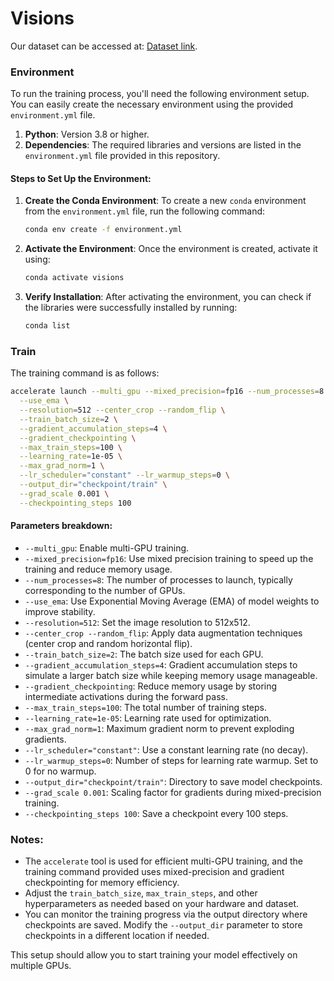 # Visions

Our dataset can be accessed at: [Dataset link](https://drive.google.com/file/d/1jH3nr4chumkU99D2l-rzHL70g2vDnQsn/view?usp=sharing).

### Environment

To run the training process, you'll need the following environment setup. You can easily create the necessary environment using the provided `environment.yml` file.

1. **Python**: Version 3.8 or higher.
2. **Dependencies**: The required libraries and versions are listed in the `environment.yml` file provided in this repository.

#### Steps to Set Up the Environment:

1. **Create the Conda Environment**:
   To create a new `conda` environment from the `environment.yml` file, run the following command:

   ```bash
   conda env create -f environment.yml
   ```

2. **Activate the Environment**:
   Once the environment is created, activate it using:

   ```bash
   conda activate visions
   ```
3. **Verify Installation**:
   After activating the environment, you can check if the libraries were successfully installed by running:

   ```bash
   conda list
   ```

### Train

The training command is as follows:

```bash
accelerate launch --multi_gpu --mixed_precision=fp16 --num_processes=8 train.py \
  --use_ema \
  --resolution=512 --center_crop --random_flip \
  --train_batch_size=2 \
  --gradient_accumulation_steps=4 \
  --gradient_checkpointing \
  --max_train_steps=100 \
  --learning_rate=1e-05 \
  --max_grad_norm=1 \
  --lr_scheduler="constant" --lr_warmup_steps=0 \
  --output_dir="checkpoint/train" \
  --grad_scale 0.001 \
  --checkpointing_steps 100
```

#### Parameters breakdown:
- `--multi_gpu`: Enable multi-GPU training.
- `--mixed_precision=fp16`: Use mixed precision training to speed up the training and reduce memory usage.
- `--num_processes=8`: The number of processes to launch, typically corresponding to the number of GPUs.
- `--use_ema`: Use Exponential Moving Average (EMA) of model weights to improve stability.
- `--resolution=512`: Set the image resolution to 512x512.
- `--center_crop --random_flip`: Apply data augmentation techniques (center crop and random horizontal flip).
- `--train_batch_size=2`: The batch size used for each GPU.
- `--gradient_accumulation_steps=4`: Gradient accumulation steps to simulate a larger batch size while keeping memory usage manageable.
- `--gradient_checkpointing`: Reduce memory usage by storing intermediate activations during the forward pass.
- `--max_train_steps=100`: The total number of training steps.
- `--learning_rate=1e-05`: Learning rate used for optimization.
- `--max_grad_norm=1`: Maximum gradient norm to prevent exploding gradients.
- `--lr_scheduler="constant"`: Use a constant learning rate (no decay).
- `--lr_warmup_steps=0`: Number of steps for learning rate warmup. Set to 0 for no warmup.
- `--output_dir="checkpoint/train"`: Directory to save model checkpoints.
- `--grad_scale 0.001`: Scaling factor for gradients during mixed-precision training.
- `--checkpointing_steps 100`: Save a checkpoint every 100 steps.

### Notes:
- The `accelerate` tool is used for efficient multi-GPU training, and the training command provided uses mixed-precision and gradient checkpointing for memory efficiency.
- Adjust the `train_batch_size`, `max_train_steps`, and other hyperparameters as needed based on your hardware and dataset.
- You can monitor the training progress via the output directory where checkpoints are saved. Modify the `--output_dir` parameter to store checkpoints in a different location if needed.

This setup should allow you to start training your model effectively on multiple GPUs.
